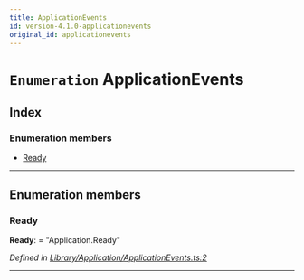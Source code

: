 ```yaml
---
title: ApplicationEvents
id: version-4.1.0-applicationevents
original_id: applicationevents
---
```


# `Enumeration` ApplicationEvents

## Index

### Enumeration members

* [Ready](applicationevents#ready)

---

## Enumeration members

<a id="ready"></a>

###  Ready

**Ready**:  = "Application.Ready"

*Defined in [Library/Application/ApplicationEvents.ts:2](https://github.com/SpoonX/stix/blob/00e7e6e/src/Library/Application/ApplicationEvents.ts#L2)*

___

